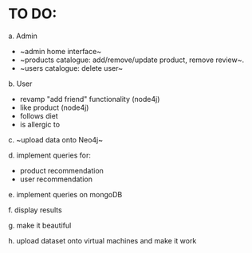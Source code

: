 # TO DO:

a. Admin
- ~admin home interface~
- ~products catalogue: add/remove/update product, remove review~.
- ~users catalogue: delete user~

b. User
- revamp "add friend" functionality (node4j)
- like product (node4j)
- follows diet
- is allergic to

c. ~upload data onto Neo4j~

d. implement queries for:
- product recommendation
- user recommendation
  
e. implement queries on mongoDB

f. display results

g. make it beautiful

h. upload dataset onto virtual machines and make it work
